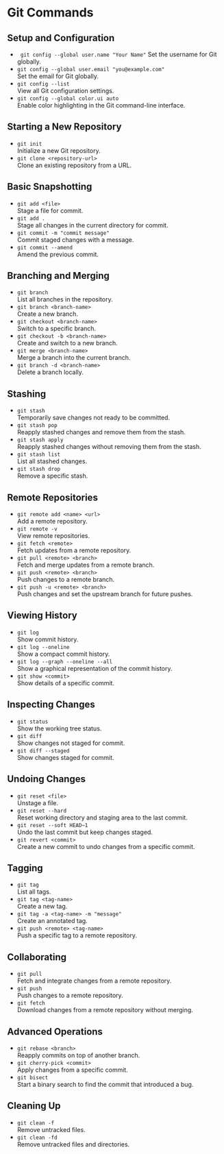 # Git Commands

## Setup and Configuration
 - ```  git config --global user.name "Your Name" ``` 
  Set the username for Git globally.
- ```git config --global user.email "you@example.com"```  
  Set the email for Git globally.
- `git config --list`  
  View all Git configuration settings.
- `git config --global color.ui auto`  
  Enable color highlighting in the Git command-line interface.

## Starting a New Repository
- `git init`  
  Initialize a new Git repository.
- `git clone <repository-url>`  
  Clone an existing repository from a URL.

## Basic Snapshotting
- `git add <file>`  
  Stage a file for commit.
- `git add .`  
  Stage all changes in the current directory for commit.
- `git commit -m "commit message"`  
  Commit staged changes with a message.
- `git commit --amend`  
  Amend the previous commit.

## Branching and Merging
- `git branch`  
  List all branches in the repository.
- `git branch <branch-name>`  
  Create a new branch.
- `git checkout <branch-name>`  
  Switch to a specific branch.
- `git checkout -b <branch-name>`  
  Create and switch to a new branch.
- `git merge <branch-name>`  
  Merge a branch into the current branch.
- `git branch -d <branch-name>`  
  Delete a branch locally.

## Stashing
- `git stash`  
  Temporarily save changes not ready to be committed.
- `git stash pop`  
  Reapply stashed changes and remove them from the stash.
- `git stash apply`  
  Reapply stashed changes without removing them from the stash.
- `git stash list`  
  List all stashed changes.
- `git stash drop`  
  Remove a specific stash.

## Remote Repositories
- `git remote add <name> <url>`  
  Add a remote repository.
- `git remote -v`  
  View remote repositories.
- `git fetch <remote>`  
  Fetch updates from a remote repository.
- `git pull <remote> <branch>`  
  Fetch and merge updates from a remote branch.
- `git push <remote> <branch>`  
  Push changes to a remote branch.
- `git push -u <remote> <branch>`  
  Push changes and set the upstream branch for future pushes.

## Viewing History
- `git log`  
  Show commit history.
- `git log --oneline`  
  Show a compact commit history.
- `git log --graph --oneline --all`  
  Show a graphical representation of the commit history.
- `git show <commit>`  
  Show details of a specific commit.

## Inspecting Changes
- `git status`  
  Show the working tree status.
- `git diff`  
  Show changes not staged for commit.
- `git diff --staged`  
  Show changes staged for commit.

## Undoing Changes
- `git reset <file>`  
  Unstage a file.
- `git reset --hard`  
  Reset working directory and staging area to the last commit.
- `git reset --soft HEAD~1`  
  Undo the last commit but keep changes staged.
- `git revert <commit>`  
  Create a new commit to undo changes from a specific commit.

## Tagging
- `git tag`  
  List all tags.
- `git tag <tag-name>`  
  Create a new tag.
- `git tag -a <tag-name> -m "message"`  
  Create an annotated tag.
- `git push <remote> <tag-name>`  
  Push a specific tag to a remote repository.

## Collaborating
- `git pull`  
  Fetch and integrate changes from a remote repository.
- `git push`  
  Push changes to a remote repository.
- `git fetch`  
  Download changes from a remote repository without merging.

## Advanced Operations
- `git rebase <branch>`  
  Reapply commits on top of another branch.
- `git cherry-pick <commit>`  
  Apply changes from a specific commit.
- `git bisect`  
  Start a binary search to find the commit that introduced a bug.

## Cleaning Up
- `git clean -f`  
  Remove untracked files.
- `git clean -fd`  
  Remove untracked files and directories.
